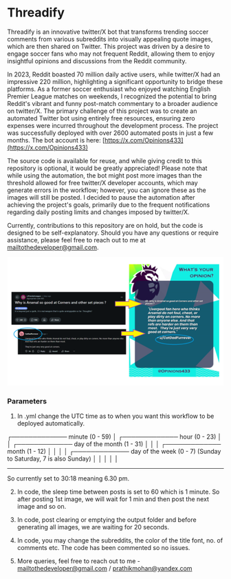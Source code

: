 # Threadify
Threadify is an innovative twitter/X bot that transforms trending soccer comments from various subreddits into visually appealing quote images, which are then shared on Twitter. This project was driven by a desire to engage soccer fans who may not frequent Reddit, allowing them to enjoy insightful opinions and discussions from the Reddit community.

In 2023, Reddit boasted 70 million daily active users, while twitter/X had an impressive 220 million, highlighting a significant opportunity to bridge these platforms. As a former soccer enthusiast who enjoyed watching English Premier League matches on weekends, I recognized the potential to bring Reddit's vibrant and funny post-match commentary to a broader audience on twitter/X. The primary challenge of this project was to create an automated Twitter bot using entirely free resources, ensuring zero expenses were incurred throughout the development process. The project was successfully deployed with over 2600 automated posts in just a few months. The bot account is here: [https://x.com/Opinions433](https://x.com/Opinions433)

The source code is available for reuse, and while giving credit to this repository is optional, it would be greatly appreciated! Please note that while using the automation, the bot might post more images than the threshold allowed for free twitter/X developer accounts, which may generate errors in the workflow; however, you can ignore these as the images will still be posted. I decided to pause the automation after achieving the project's goals, primarily due to the frequent notifications regarding daily posting limits and changes imposed by twitter/X.

Currently, contributions to this repository are on hold, but the code is designed to be self-explanatory. Should you have any questions or require assistance, please feel free to reach out to me at mailtothedeveloper@gmail.com.

![](https://github.com/pratmo/Threadify/blob/main/Sample.png?raw=true)

### Parameters
1. In .yml change the UTC time as to when you want this workflow to be deployed automatically.

┌───────────── minute (0 - 59)
│ ┌───────────── hour (0 - 23)
│ │ ┌───────────── day of the month (1 - 31)
│ │ │ ┌───────────── month (1 - 12)
│ │ │ │ ┌───────────── day of the week (0 - 7) (Sunday to Saturday, 7 is also Sunday)
│ │ │ │ │
* * * * *

So currently set to 30:18 meaning 6.30 pm.

2. In code, the sleep time between posts is set to 60 which is 1 minute. So after posting 1st image, we will wait for 1 min and then post the next image and so on.

3. In code, post clearing or emptying the output folder and before generating all images, we are waiting for 20 seconds.

4. In code, you may change the subreddits, the color of the title font, no. of comments etc. The code has been commented so no issues.

5. More queries, feel free to reach out to me - mailtothedeveloper@gmail.com / prathikmohan@yandex.com
